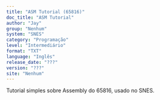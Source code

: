 ```yaml
---
title: "ASM Tutorial (65816)"
doc_title: "ASM Tutorial"
author: "Jay"
group: "Nenhum"
system: "SNES"
category: "Programação"
level: "Intermediário"
format: "TXT"
language: "Inglês"
release_date: "???"
version: "???"
site: "Nenhum"
---
```

Tutorial simples sobre Assembly do 65816, usado no SNES.